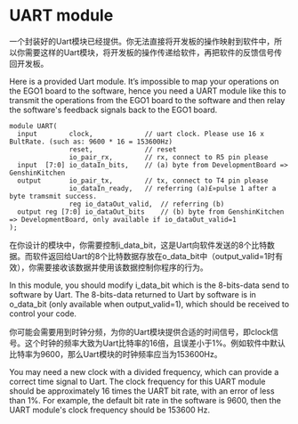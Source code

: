 # UART module

一个封装好的Uart模块已经提供。你无法直接将开发板的操作映射到软件中，所以你需要这样的Uart模块，将开发板的操作传递给软件，再把软件的反馈信号传回开发板。

Here is a provided Uart module. It’s impossible to map your operations on the EGO1 board to the software, hence you need a UART module like this to transmit the operations from the EGO1 board to the software and then relay the software's feedback signals back to the EGO1 board. 

```
module UART(
  input        clock,             // uart clock. Please use 16 x BultRate. (such as: 9600 * 16 = 153600Hz)
               reset,             // reset
               io_pair_rx,        // rx, connect to R5 pin please
  input  [7:0] io_dataIn_bits,    // (a) byte from DevelopmentBoard => GenshinKitchen
  output       io_pair_tx,        // tx, connect to T4 pin please
               io_dataIn_ready,   // referring (a)£»pulse 1 after a byte tramsmit success.
               reg io_dataOut_valid,  // referring (b)
  output reg [7:0] io_dataOut_bits    // (b) byte from GenshinKitchen => DevelopmentBoard, only available if io_dataOut_valid=1
);

```

在你设计的模块中，你需要控制i_data_bit，这是Uart向软件发送的8个比特数据。而软件返回给Uart的8个比特数据存放在o_data_bit中（output_valid=1时有效），你需要接收该数据并使用该数据控制你程序的行为。

In this module, you should modify i_data_bit which is the 8-bits-data send to software by Uart. The 8-bits-data returned to Uart by software is in o_data_bit (only available when output_valid=1), which should be received to control your code.

你可能会需要用到时钟分频，为你的Uart模块提供合适的时间信号，即clock信号。这个时钟的频率大致为Uart比特率的16倍，且误差小于1%。例如软件中默认比特率为9600，那么Uart模块的时钟频率应当为153600Hz。

You may need a new clock with a divided frequency, which can provide a correct time signal to Uart. The clock frequency for this UART module should be approximately 16 times the UART bit rate, with an error of less than 1%. For example, the default bit rate in the software is 9600, then the UART module's clock frequency should be 153600 Hz.
